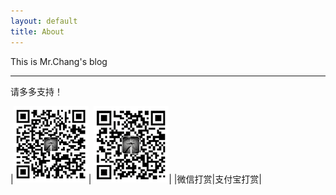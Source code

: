 ```yaml
---
layout: default
title: About
---
```


This is Mr.Chang's blog

---------------------------------
请多多支持！

|![微信](/images/wxpay.png)| ![支付宝](/images/alipay.png)|
|微信打赏|支付宝打赏|
 

